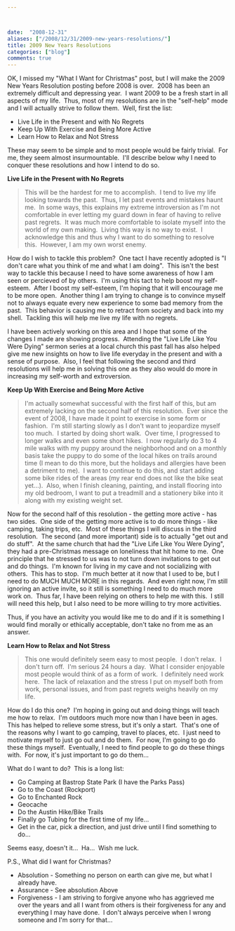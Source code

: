 ```yaml
---



date:  "2008-12-31"
aliases: ["/2008/12/31/2009-new-years-resolutions/"]
title: 2009 New Years Resolutions
categories: ["blog"]
comments: true
---
```

OK, I missed my "What I Want for Christmas" post, but I will make the 2009 New Years Resolution posting before 2008 is over.  2008 has been an extremely difficult and depressing year.  I want 2009 to be a fresh start in all aspects of my life.  Thus, most of my resolutions are in the "self-help" mode and I will actually strive to follow them.  Well, first the list:

+ Live Life in the Present and with No Regrets
+ Keep Up With Exercise and Being More Active
+ Learn How to Relax and Not Stress

These may seem to be simple and to most people would be fairly trivial.  For me, they seem almost insurmountable.  I'll describe below why I need to conquer these resolutions and how I intend to do so.

**Live Life in the Present with No Regrets**

> This will be the hardest for me to accomplish.  I tend to live my life looking towards the past.  Thus, I let past events and mistakes haunt me.  In some ways, this explains my extreme introversion as I'm not comfortable in ever letting my guard down in fear of having to relive past regrets.  It was much more comfortable to isolate myself into the world of my own making.  Living this way is no way to exist.  I acknowledge this and thus why I want to do something to resolve this.  However, I am my own worst enemy.

How do I wish to tackle this problem?  One tact I have recently adopted is "I don't care what you think of me and what I am doing".  This isn't the best way to tackle this because I need to have some awareness of how I am seen or percieved of by others.  I'm using this tact to help boost my self-esteem.  After I boost my self-esteem, I'm hoping that it will encourage me to be more open.  Another thing I am trying to change is to convince myself  not to always equate every new experience to some bad memory from the past.  This behavior is causing me to retract from society and back into my shell.  Tackling this will help me live my life with no regrets.

I have been actively working on this area and I hope that some of the changes I made are showing progress.  Attending the "Live Life Like You Were Dying" sermon series at a local church this past fall has also helped give me new insights on how to live life everyday in the present and with a sense of purpose.  Also, I feel that following the second and third resolutions will help me in solving this one as they also would do more in increasing my self-worth and extroversion.

**Keep Up With Exercise and Being More Active**

>I'm actually somewhat successful with the first half of this, but am extremely lacking on the second half of this resolution.  Ever since the event of 2008, I have made it point to exercise in some form or fashion.  I'm still starting slowly as I don't want to jeopardize myself too much.  I started by doing short walk.  Over time, I progressed to longer walks and even some short hikes.  I now regularly do 3 to 4 mile walks with my puppy around the neighborhood and on a monthly basis take the puppy to do some of the local hikes on trails around time (I mean to do this more, but the holidays and allergies have been a detriment to me).  I want to continue to do this, and start adding some bike rides of the areas (my rear end does not like the bike seat yet...).  Also, when I finish cleaning, painting, and install flooring into my old bedroom, I want to put a treadmill and a stationery bike into it along with my existing weight set.

Now for the second half of this resolution - the getting more active - has two sides.  One side of the getting more active is to do more things - like camping, taking trips, etc.  Most of these things I will discuss in the third resolution.  The second (and more important) side is to actually "get out and do stuff".  At the same church that had the "Live Life Like You Were Dying", they had a pre-Christmas message on loneliness that hit home to me.  One principle that he stressed to us was to not turn down invitations to get out and do things.  I'm known for living in my cave and not socializing with others.  This has to stop.  I'm much better at it now that I used to be, but I need to do MUCH MUCH MORE in this regards.  And even right now, I'm still ignoring an active invite, so it still is something I need to do much more work on.  Thus far, I have been relying on others to help me with this.  I still will need this help, but I also need to be more willing to try more activities.

Thus, if you have an activity you would like me to do and if it is something I would find morally or ethically acceptable, don't take no from me as an answer.

**Learn How to Relax and Not Stress**

> This one would definitely seem easy to most people.  I don't relax.  I don't turn off.  I'm serious 24 hours a day.  What I consider enjoyable most people would think of as a form of work.  I definitely need work here.  The lack of relaxation and the stress I put on myself both from work, personal issues, and from past regrets weighs heavily on my life.

How do I do this one?  I'm hoping in going out and doing things will teach me how to relax.  I'm outdoors much more now than I have been in ages.  This has helped to relieve some stress, but it's only a start.  That's one of the reasons why I want to go camping, travel to places, etc.  I just need to motivate myself to just go out and do them.  For now, I'm going to go do these things myself.  Eventually, I need to find people to go do these things with.  For now, it's just important to go do them...

What do I want to do?  This is a long list:

+ Go Camping at Bastrop State Park (I have the Parks Pass)
+ Go to the Coast (Rockport)
+ Go to Enchanted Rock
+ Geocache
+ Do the Austin Hike/Bike Trails
+ Finally go Tubing for the first time of my life...
+ Get in the car, pick a direction, and just drive until I find something to do...

Seems easy, doesn't it...  Ha...  Wish me luck.

P.S., What did I want for Christmas?

+ Absolution - Something no person on earth can give me, but what I already have.
+ Assurance - See absolution Above
+ Forgiveness - I am striving to forgive anyone who has aggrieved me over the years and all I want from others is their forgiveness for any and everything I may have done.  I don't always perceive when I wrong someone and I'm sorry for that...

